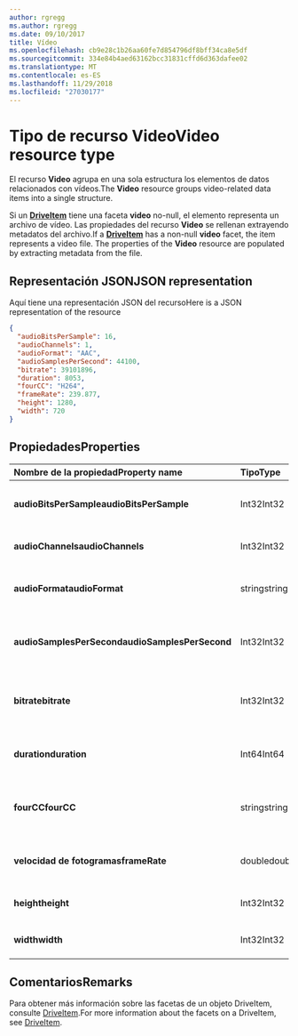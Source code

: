```yaml
---
author: rgregg
ms.author: rgregg
ms.date: 09/10/2017
title: Vídeo
ms.openlocfilehash: cb9e28c1b26aa60fe7d854796df8bff34ca8e5df
ms.sourcegitcommit: 334e84b4aed63162bcc31831cffd6d363dafee02
ms.translationtype: MT
ms.contentlocale: es-ES
ms.lasthandoff: 11/29/2018
ms.locfileid: "27030177"
---
```

# <a name="video-resource-type"></a><span data-ttu-id="cc981-102">Tipo de recurso Video</span><span class="sxs-lookup"><span data-stu-id="cc981-102">Video resource type</span></span>

<span data-ttu-id="cc981-103">El recurso **Video** agrupa en una sola estructura los elementos de datos relacionados con vídeos.</span><span class="sxs-lookup"><span data-stu-id="cc981-103">The **Video** resource groups video-related data items into a single structure.</span></span>

<span data-ttu-id="cc981-p101">Si un [**DriveItem**](driveitem.md) tiene una faceta **video** no-null, el elemento representa un archivo de vídeo. Las propiedades del recurso **Video** se rellenan extrayendo metadatos del archivo.</span><span class="sxs-lookup"><span data-stu-id="cc981-p101">If a [**DriveItem**](driveitem.md) has a non-null **video** facet, the item represents a video file. The properties of the **Video** resource are populated by extracting metadata from the file.</span></span>

## <a name="json-representation"></a><span data-ttu-id="cc981-106">Representación JSON</span><span class="sxs-lookup"><span data-stu-id="cc981-106">JSON representation</span></span>

<span data-ttu-id="cc981-107">Aquí tiene una representación JSON del recurso</span><span class="sxs-lookup"><span data-stu-id="cc981-107">Here is a JSON representation of the resource</span></span>

<!-- {
  "blockType": "resource",
  "optionalProperties": [  ],
  "@odata.type": "microsoft.graph.video"
}-->

```json
{
  "audioBitsPerSample": 16,
  "audioChannels": 1,
  "audioFormat": "AAC",
  "audioSamplesPerSecond": 44100,
  "bitrate": 39101896,
  "duration": 8053,
  "fourCC": "H264",
  "frameRate": 239.877,
  "height": 1280,
  "width": 720
}
```

## <a name="properties"></a><span data-ttu-id="cc981-108">Propiedades</span><span class="sxs-lookup"><span data-stu-id="cc981-108">Properties</span></span>

| <span data-ttu-id="cc981-109">Nombre de la propiedad</span><span class="sxs-lookup"><span data-stu-id="cc981-109">Property name</span></span>             | <span data-ttu-id="cc981-110">Tipo</span><span class="sxs-lookup"><span data-stu-id="cc981-110">Type</span></span>   | <span data-ttu-id="cc981-111">Descripción</span><span class="sxs-lookup"><span data-stu-id="cc981-111">Description</span></span>
|:--------------------------|:-------|:----------------------------------------
| <span data-ttu-id="cc981-112">**audioBitsPerSample**</span><span class="sxs-lookup"><span data-stu-id="cc981-112">**audioBitsPerSample**</span></span>    | <span data-ttu-id="cc981-113">Int32</span><span class="sxs-lookup"><span data-stu-id="cc981-113">Int32</span></span>  | <span data-ttu-id="cc981-114">Número de bits de audio por muestra.</span><span class="sxs-lookup"><span data-stu-id="cc981-114">Number of audio bits per sample.</span></span>
| <span data-ttu-id="cc981-115">**audioChannels**</span><span class="sxs-lookup"><span data-stu-id="cc981-115">**audioChannels**</span></span>         | <span data-ttu-id="cc981-116">Int32</span><span class="sxs-lookup"><span data-stu-id="cc981-116">Int32</span></span>  | <span data-ttu-id="cc981-117">Número de canales de audio.</span><span class="sxs-lookup"><span data-stu-id="cc981-117">Number of audio channels.</span></span>
| <span data-ttu-id="cc981-118">**audioFormat**</span><span class="sxs-lookup"><span data-stu-id="cc981-118">**audioFormat**</span></span>           | <span data-ttu-id="cc981-119">string</span><span class="sxs-lookup"><span data-stu-id="cc981-119">string</span></span> | <span data-ttu-id="cc981-120">Nombre del formato de audio (AAC, MP3, etc.).</span><span class="sxs-lookup"><span data-stu-id="cc981-120">Name of the audio format (AAC, MP3, etc.).</span></span>
| <span data-ttu-id="cc981-121">**audioSamplesPerSecond**</span><span class="sxs-lookup"><span data-stu-id="cc981-121">**audioSamplesPerSecond**</span></span> | <span data-ttu-id="cc981-122">Int32</span><span class="sxs-lookup"><span data-stu-id="cc981-122">Int32</span></span>  | <span data-ttu-id="cc981-123">Número de muestras de audio por segundo.</span><span class="sxs-lookup"><span data-stu-id="cc981-123">Number of audio samples per second.</span></span>
| <span data-ttu-id="cc981-124">**bitrate**</span><span class="sxs-lookup"><span data-stu-id="cc981-124">**bitrate**</span></span>               | <span data-ttu-id="cc981-125">Int32</span><span class="sxs-lookup"><span data-stu-id="cc981-125">Int32</span></span>  | <span data-ttu-id="cc981-126">Velocidad de bits del vídeo en bits por segundo.</span><span class="sxs-lookup"><span data-stu-id="cc981-126">Bit rate of the video in bits per second.</span></span>
| <span data-ttu-id="cc981-127">**duration**</span><span class="sxs-lookup"><span data-stu-id="cc981-127">**duration**</span></span>              | <span data-ttu-id="cc981-128">Int64</span><span class="sxs-lookup"><span data-stu-id="cc981-128">Int64</span></span>  | <span data-ttu-id="cc981-129">Duración del archivo en milisegundos.</span><span class="sxs-lookup"><span data-stu-id="cc981-129">Duration of the file in milliseconds.</span></span>
| <span data-ttu-id="cc981-130">**fourCC**</span><span class="sxs-lookup"><span data-stu-id="cc981-130">**fourCC**</span></span>                | <span data-ttu-id="cc981-131">string</span><span class="sxs-lookup"><span data-stu-id="cc981-131">string</span></span> | <span data-ttu-id="cc981-132">Nombre en "código de cuatro caracteres" del formato de vídeo.</span><span class="sxs-lookup"><span data-stu-id="cc981-132">"Four character code" name of the video format.</span></span>
| <span data-ttu-id="cc981-133">**velocidad de fotogramas**</span><span class="sxs-lookup"><span data-stu-id="cc981-133">**frameRate**</span></span>             | <span data-ttu-id="cc981-134">double</span><span class="sxs-lookup"><span data-stu-id="cc981-134">double</span></span> | <span data-ttu-id="cc981-135">Velocidad de fotogramas del vídeo.</span><span class="sxs-lookup"><span data-stu-id="cc981-135">Frame rate of the video.</span></span>
| <span data-ttu-id="cc981-136">**height**</span><span class="sxs-lookup"><span data-stu-id="cc981-136">**height**</span></span>                | <span data-ttu-id="cc981-137">Int32</span><span class="sxs-lookup"><span data-stu-id="cc981-137">Int32</span></span>  | <span data-ttu-id="cc981-138">Alto del vídeo en píxeles.</span><span class="sxs-lookup"><span data-stu-id="cc981-138">Height of the video, in pixels.</span></span>
| <span data-ttu-id="cc981-139">**width**</span><span class="sxs-lookup"><span data-stu-id="cc981-139">**width**</span></span>                 | <span data-ttu-id="cc981-140">Int32</span><span class="sxs-lookup"><span data-stu-id="cc981-140">Int32</span></span>  | <span data-ttu-id="cc981-141">Ancho del vídeo en píxeles.</span><span class="sxs-lookup"><span data-stu-id="cc981-141">Width of the video, in pixels.</span></span>

[item-resource]: ../resources/driveitem.md

## <a name="remarks"></a><span data-ttu-id="cc981-142">Comentarios</span><span class="sxs-lookup"><span data-stu-id="cc981-142">Remarks</span></span>

<span data-ttu-id="cc981-143">Para obtener más información sobre las facetas de un objeto DriveItem, consulte [DriveItem](driveitem.md).</span><span class="sxs-lookup"><span data-stu-id="cc981-143">For more information about the facets on a DriveItem, see [DriveItem](driveitem.md).</span></span>

<!-- {
  "type": "#page.annotation",
  "description": "The video facet provides information about the properties of a video file.",
  "keywords": "bitrate,duration,size,video",
  "section": "documentation",
  "tocPath": "Facets/Video"
} -->
